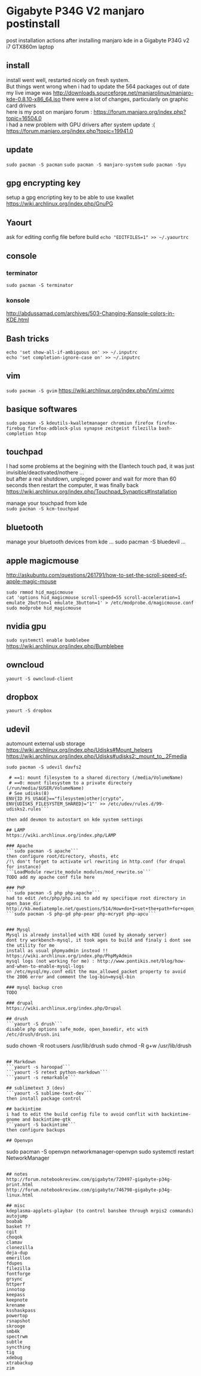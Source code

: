 # Gigabyte P34G V2 manjaro postinstall

post installation actions after installing manjaro kde in a Gigabyte P34G v2 i7 GTX860m laptop

## install
install went well, restarted nicely on fresh system.   
But things went wrong when i had to update the 564 packages out of date
my live image was http://downloads.sourceforge.net/manjarolinux/manjaro-kde-0.8.10-x86_64.iso
there were a lot of changes, particularly on graphic card drivers    
here is my post on manjaro forum : https://forum.manjaro.org/index.php?topic=16504.0    
i had a new problem with GPU drivers after system update :( https://forum.manjaro.org/index.php?topic=19941.0

## update
```sudo pacman -S pacman```
```sudo pacman -S manjaro-system```
```sudo pacman -Syu```

## gpg encrypting key
setup a gpg encripting key to be able to use kwallet
https://wiki.archlinux.org/index.php/GnuPG

## Yaourt
ask for editing config file before build
```echo "EDITFILES=1" >> ~/.yaourtrc```

## console
### terminator
```sudo pacman -S terminator```
### konsole
http://abdussamad.com/archives/503-Changing-Konsole-colors-in-KDE.html

## Bash tricks
```
echo 'set show-all-if-ambiguous on' >> ~/.inputrc
echo 'set completion-ignore-case on' >> ~/.inputrc
```

## vim
```sudo pacman -S gvim```
https://wiki.archlinux.org/index.php/Vim/.vimrc

## basique softwares
```sudo pacman -S kdeutils-kwalletmanager chromiun firefox firefox-firebug firefox-adblock-plus synapse zeitgeist filezilla bash-completion htop```

## touchpad
I had some problems at the begining with the Elantech touch pad, it was just invisible/deactivated/nothere ...       
but after a real shutdown, unpleged power and wait for more than 60 seconds then restart the computer, it was finally back      
https://wiki.archlinux.org/index.php/Touchpad_Synaptics#Installation       

manage your touchpad from kde      
```sudo pacman -S kcm-touchpad```

## bluetooth
manage your bluetooth devices from kde
... sudo pacman -S bluedevil ...

## apple magicmouse
http://askubuntu.com/questions/261791/how-to-set-the-scroll-speed-of-apple-magic-mouse
```
sudo rmmod hid_magicmouse
cat 'options hid_magicmouse scroll-speed=55 scroll-acceleration=1 emulate_2button=1 emulate_3button=1' > /etc/modprobe.d/magicmouse.conf
sudo modprobe hid_magicmouse
```

## nvidia gpu
```sudo systemctl enable bumblebee```
https://wiki.archlinux.org/index.php/Bumblebee

## owncloud
```yaourt -S owncloud-client```

## dropbox
```yaourt -S dropbox```

## udevil
automount external usb storage   
https://wiki.archlinux.org/index.php/Udisks#Mount_helpers   
https://wiki.archlinux.org/index.php/Udisks#udisks2:_mount_to_.2Fmedia    

```sudo pacman -S udevil davfs2```

```sudo cat '# UDISKS_FILESYSTEM_SHARED    
 # ==1: mount filesystem to a shared directory (/media/VolumeName)    
 # ==0: mount filesystem to a private directory (/run/media/$USER/VolumeName)    
 # See udisks(8)     
ENV{ID_FS_USAGE}=="filesystem|other|crypto", ENV{UDISKS_FILESYSTEM_SHARED}="1"' >> /etc/udev/rules.d/99-udisks2.rules```

then add devmon to autostart on kde system settings

## LAMP
https://wiki.archlinux.org/index.php/LAMP

### Apache
```sudo pacman -S apache```     
then configure root/directory, vhosts, etc       
/!\ don't forget to activate url rewriting in http.conf (for drupal for instance)      
```LoadModule rewrite_module modules/mod_rewrite.so```      
TODO add my apache conf file here      

### PHP
```sudo pacman -S php php-apache```       
had to edit /etc/php/php.ini to add my specifique root directory in open_base_dir      
http://kb.mediatemple.net/questions/514/How+do+I+set+the+path+for+open_basedir%3F#gs         
```sudo pacman -S php-gd php-pear php-mcrypt php-apcu```


### Mysql
Mysql is already installed with KDE (used by akonady server)       
dont try workbench-mysql, it took ages to build and finaly i dont see the utility for me        
install as usual phpmyadmin instead !! https://wiki.archlinux.org/index.php/PhpMyAdmin      
mysql logs (not working for me) : http://www.pontikis.net/blog/how-and-when-to-enable-mysql-logs        
on /etc/mysql/my.conf edit the max_allowed_packet property to avoid the 2006 error and comment the log-bin=mysql-bin

### mysql backup cron
TODO

### drupal
https://wiki.archlinux.org/index.php/Drupal

## drush
```yaourt -S drush```
disable php options safe_mode, open_basedir, etc with /etc/drush/drush.ini
```
sudo chown -R root:users /usr/lib/drush
sudo chmod -R g+w /usr/lib/drush
```

## Markdown
```yaourt -s haroopad```      
```yaourt -S retext python-markdown```     
```yaourt -s remarkable```        

## sublimetext 3 (dev)
```yaourt -S sublime-text-dev```
then install package control

## backintime
i had to edit the build config file to avoid conflit with backintime-gnome and backintime-gtk
```yaourt -S backintime```
then configure backups

## Openvpn
```
sudo pacman -S openvpn networkmanager-openvpn
sudo systemctl restart NetworkManager
```

## notes
http://forum.notebookreview.com/gigabyte/720497-gigabyte-p34g-print.html
http://forum.notebookreview.com/gigabyte/746798-gigabyte-p34g-linux.html

## misc
kdeplasma-applets-playbar (to control banshee through mrpis2 commands)
autojump
boabab
basket ??
cgit
choqok
clamav
clonezilla
deja-dup
emerillon
fdupes
filezilla
fontforge
grsync
httperf
innotop
keepass
keepnote
krename
ksshaskpass
powertop
rsnapshot
skrooge
smb4k
spectrwm
subtle
syncthing
tig
xdebug
xtrabackup
zim
